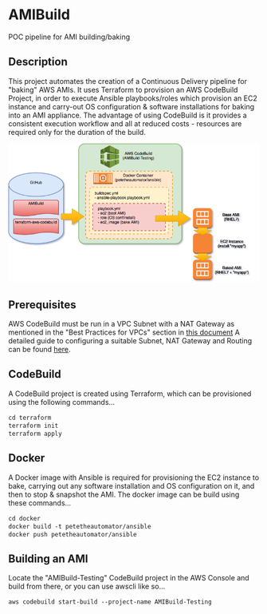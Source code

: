 AMIBuild
========

POC pipeline for AMI building/baking


Description
-----------

This project automates the creation of a Continuous Delivery pipeline for "baking" AWS AMIs.  It uses Terraform to provision an AWS CodeBuild Project, in order to execute Ansible playbooks/roles which provision an EC2 instance and carry-out OS configuration & software installations for baking into an AMI appliance.  The advantage of using CodeBuild is it provides a consistent execution workflow and all at reduced costs - resources are required only for the duration of the build.

![AMI Build Process Drawing](docs/AMIBuild-Process.png)

Prerequisites
-------------

AWS CodeBuild must be run in a VPC Subnet with a NAT Gateway as mentioned in the "Best Practices for VPCs" section in [this document](https://docs.aws.amazon.com/codebuild/latest/userguide/vpc-support.html#best-practices-for-vpcs)  A detailed guide to configuring a suitable Subnet, NAT Gateway and Routing can be found [here](https://docs.aws.amazon.com/AmazonVPC/latest/UserGuide//VPC_Scenario2.html).


CodeBuild
---------

A CodeBuild project is created using Terraform, which can be provisioned using the following commands...

```
cd terraform
terraform init
terraform apply
```

Docker
------

A Docker image with Ansible is required for provisioning the EC2 instance to bake, carrying out any software installation and OS configuration on it, and then to stop & snapshot the AMI.  The docker image can be build using these commands...

```
cd docker
docker build -t petetheautomator/ansible
docker push petetheautomator/ansible
```


Building an AMI
---------------

Locate the "AMIBuild-Testing" CodeBuild project in the AWS Console and build from there, or you can use awscli like so...

```
aws codebuild start-build --project-name AMIBuild-Testing
```

